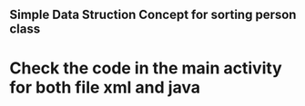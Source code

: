 ## Simple Data Struction Concept for sorting person class

# Check the code in the main activity for both file xml and java
